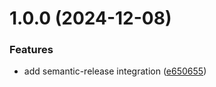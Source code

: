 # 1.0.0 (2024-12-08)


### Features

* add semantic-release integration ([e650655](https://github.com/ALgarMaster/feat-1/commit/e650655257753e84bbf9c5fde0861805a5ff3eee))
